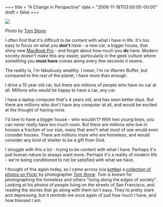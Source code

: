 +++
title = "A Change in Perspective"
date = "2006-11-18T03:00:00-00:00"
draft = false
+++

<a href="http://www.flickr.com/photos/stoneth/220803634/"><img src="http://static.flickr.com/70/220803634_e2ccbaad46_m_d.jpg" /></a>

Photo by [Tom Stone](http://www.tomstonegallery.com/)

I often find that it's difficult to be content with what I have in life.
It's too easy to focus on what you **don't** have - a new car, a bigger
house, that shiny new [MacBook Pro](http://www.apple.com/macbookpro/) -
and forget about how much you **do** have. Modern society doesn't make
this any easier, particularly in the geek culture where something you
**must have** comes along every few seconds it seems.

The reality is, I'm fabulously wealthy. I mean, I'm no Warren Buffet,
but compared to the rest of the planet, I have more than enough.

I drive a 10 year old car, but there are millions of people who have no
car at all. Millions who would be happy to have a car, any car.

I have a laptop computer that's 4 years old, and has seen better days.
But there are millions who don't have any computer at all, and would be
excited at the thought of having mine.

I'd love to have a bigger house - who wouldn't? With two young boys, you
can never really have too much room. But there are millions who live in
houses a fraction of our size, many that aren't what most of use would
even consider houses. There are millions more who are homeless, and
would consider any kind of shelter to be a gift from God.

I struggle with this a lot - trying to be content with what I have.
Perhaps it's just human nature to always want more. Perhaps it's a
reality of modern life - we're being conditioned to not be satisfied
with what we have.

I thought of this again today, as I came across (via
[kottke](http://www.kottke.org)) a [collection of photos on
Flickr](http://www.flickr.com/photos/stoneth/) by photographer [Tom
Stone](http://www.tomstonegallery.com/). Tom is known for photographing
the homeless and others "living along the edges of society". Looking at
his photos of people living on the streets of San Francisco, and reading
the stories that go along with them isn't easy. They're pretty stark and
depressing, but it reminds me once again of just how much I have, and
how blessed I am.


